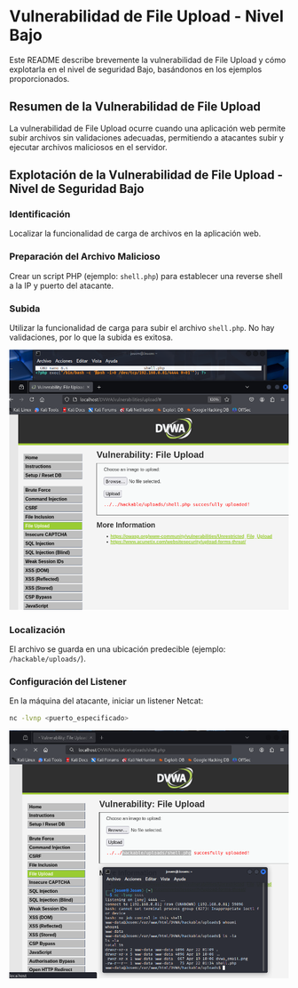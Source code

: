 # Vulnerabilidad de File Upload - Nivel Bajo

Este README describe brevemente la vulnerabilidad de File Upload y cómo explotarla en el nivel de seguridad Bajo, basándonos en los ejemplos proporcionados.

## Resumen de la Vulnerabilidad de File Upload

La vulnerabilidad de File Upload ocurre cuando una aplicación web permite subir archivos sin validaciones adecuadas, permitiendo a atacantes subir y ejecutar archivos maliciosos en el servidor.

## Explotación de la Vulnerabilidad de File Upload - Nivel de Seguridad Bajo

### Identificación

Localizar la funcionalidad de carga de archivos en la aplicación web.

### Preparación del Archivo Malicioso

Crear un script PHP (ejemplo: `shell.php`) para establecer una reverse shell a la IP y puerto del atacante.

### Subida

Utilizar la funcionalidad de carga para subir el archivo `shell.php`. No hay validaciones, por lo que la subida es exitosa.

![imagen 1 de la vulnerabilidad file upload baja](../../assets/FileUploadLow01.png)

### Localización

El archivo se guarda en una ubicación predecible (ejemplo: `/hackable/uploads/`).

### Configuración del Listener

En la máquina del atacante, iniciar un listener Netcat:

```bash
nc -lvnp <puerto_especificado>
```

![imagen 2 de la vulnerabilidad file upload baja](../../assets/FileUploadLow02.png)
